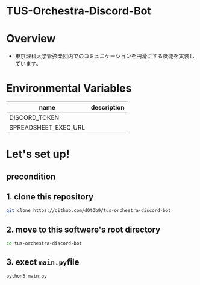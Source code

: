 # TUS-Orchestra-Discord-Bot

# Overview
- 東京理科大学管弦楽団内でのコミュニケーションを円滑にする機能を実装しています。

# Environmental Variables
| name | description |
|------|-------|
| DISCORD_TOKEN |  |
| SPREADSHEET_EXEC_URL |  |

# Let's set up!
##  precondition


## 1. clone this repository
```bash
git clone https://github.com/dOtOb9/tus-orchestra-discord-bot
```

## 2. move to this softwere's root directory
```bash
cd tus-orchestra-discord-bot
```

## 3. exect `main.py`file
```bash
python3 main.py
```